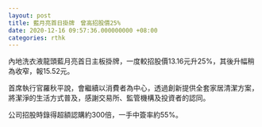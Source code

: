 ```yaml
---
layout: post
title: 藍月亮首日掛牌　曾高招股價25%
date: 2020-12-16 09:57:36.000000000 +08:00
categories: rthk
---
```


內地洗衣液龍頭藍月亮首日主板掛牌，一度較招股價13.16元升25%，其後升幅稍為收窄，報15.52元。

首席執行官羅秋平說，會繼續以消費者為中心，透過創新提供全套家居清潔方案，將潔淨的生活方式普及，感謝交易所、監管機構及投資者的認同。

公司招股時錄得超額認購約300倍，一手中簽率約55%。
